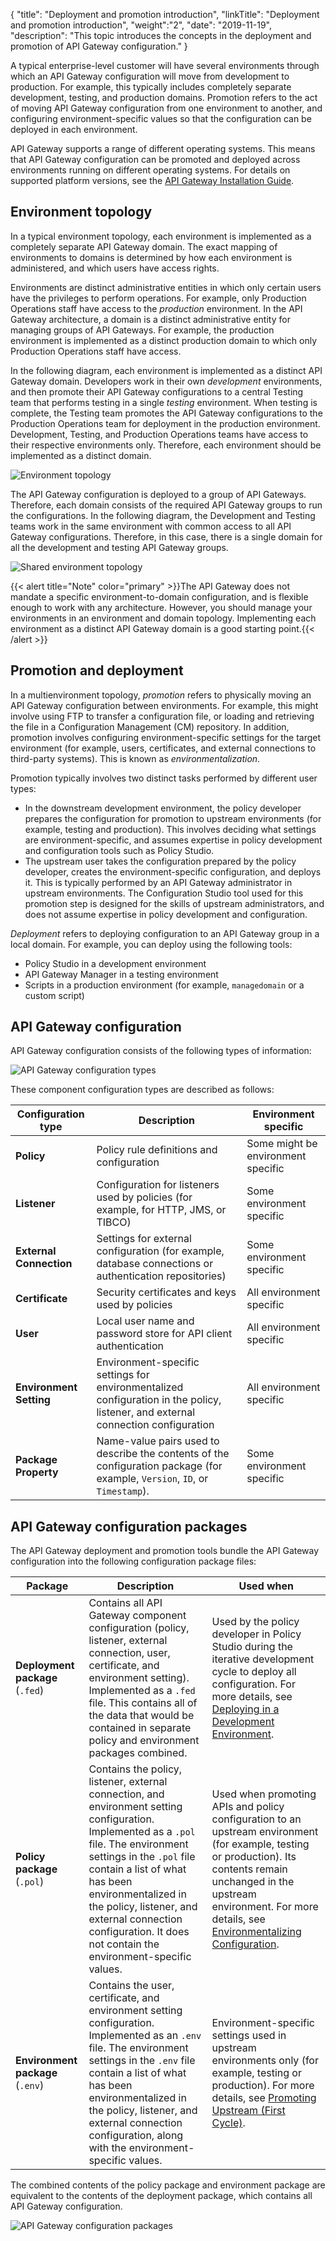 {
"title": "Deployment and promotion introduction",
"linkTitle": "Deployment and promotion introduction",
"weight":"2",
"date": "2019-11-19",
"description": "This topic introduces the concepts in the deployment and promotion of API Gateway configuration."
}

A typical enterprise-level customer will have several environments through which an API Gateway configuration will move from development to production. For example, this typically includes completely separate development, testing, and production domains. Promotion refers to the act of moving API Gateway configuration from one environment to another, and configuring environment-specific values so that the configuration can be deployed in each environment.

API Gateway supports a range of different operating systems. This means that API Gateway configuration can be promoted and deployed across environments running on different operating systems. For details on supported platform versions, see the [API Gateway Installation Guide](/docs/apigtw_install/).

## Environment topology

In a typical environment topology, each environment is implemented as a completely separate API Gateway domain. The exact mapping of environments to domains is determined by how each environment is administered, and which users have access rights.

Environments are distinct administrative entities in which only certain users have the privileges to perform operations. For example, only Production Operations staff have access to the *production* environment. In the API Gateway architecture, a domain is a distinct administrative entity for managing groups of API Gateways. For example, the production environment is implemented as a distinct production domain to which only Production Operations staff have access.

In the following diagram, each environment is implemented as a distinct API Gateway domain. Developers work in their own *development* environments, and then promote their API Gateway configurations to a central Testing team that performs testing in a single *testing* environment. When testing is complete, the Testing team promotes the API Gateway configurations to the Production Operations team for deployment in the production environment. Development, Testing, and Production Operations teams have access to their respective environments only. Therefore, each environment should be implemented as a distinct domain.

![Environment topology](/Images/docbook/images/promotion/env_topology.png)

The API Gateway configuration is deployed to a group of API Gateways. Therefore, each domain consists of the required API Gateway groups to run the configurations. In the following diagram, the Development and Testing teams work in the same environment with common access to all API Gateway configurations. Therefore, in this case, there is a single domain for all the development and testing API Gateway groups.

![Shared environment topology](/Images/docbook/images/promotion/shared_env_topology.png)

{{< alert title="Note" color="primary" >}}The API Gateway does not mandate a specific environment-to-domain configuration, and is flexible enough to work with any architecture. However, you should manage your environments in an environment and domain topology. Implementing each environment as a distinct API Gateway domain is a good starting point.{{< /alert >}}

## Promotion and deployment

In a multienvironment topology, *promotion* refers to physically moving an API Gateway configuration between environments. For example, this might involve using FTP to transfer a configuration file, or loading and retrieving the file in a Configuration Management (CM) repository. In addition, promotion involves configuring environment-specific settings for the target environment (for example, users, certificates, and external connections to third-party systems). This is known as *environmentalization*.

Promotion typically involves two distinct tasks performed by different user types:

* In the downstream development environment, the policy developer prepares the configuration for promotion to upstream environments (for example, testing and production). This involves deciding what settings are environment-specific, and assumes expertise in policy development and configuration tools such as Policy Studio.
* The upstream user takes the configuration prepared by the policy developer, creates the environment-specific configuration, and deploys it. This is typically performed by an API Gateway administrator in upstream environments. The Configuration Studio tool used for this promotion step is designed for the skills of upstream administrators, and does not assume expertise in policy development and configuration.

*Deployment* refers to deploying configuration to an API Gateway group in a local domain. For example, you can deploy using the following tools:

* Policy Studio in a development environment
* API Gateway Manager in a testing environment
* Scripts in a production environment (for example, `managedomain` or a custom script)

## API Gateway configuration

API Gateway configuration consists of the following types of information:

![API Gateway configuration types](/Images/docbook/images/promotion/gw_config_types.png)

These component configuration types are described as follows:

| **Configuration type**  | **Description**                                                                                                                  | **Environment specific**           |
|-------------------------|----------------------------------------------------------------------------------------------------------------------------------|------------------------------------|
| **Policy**              | Policy rule definitions and configuration                                                                                        | Some might be environment specific |
| **Listener**            | Configuration for listeners used by policies (for example, for HTTP, JMS, or TIBCO)                                              | Some environment specific          |
| **External Connection** | Settings for external configuration (for example, database connections or authentication repositories)                           | Some environment specific          |
| **Certificate**         | Security certificates and keys used by policies                                                                                  | All environment specific           |
| **User**                | Local user name and password store for API client authentication                                                                 | All environment specific           |
| **Environment Setting** | Environment-specific settings for environmentalized configuration in the policy, listener, and external connection configuration | All environment specific           |
| **Package Property**    | Name-value pairs used to describe the contents of the configuration package (for example, `Version`, `ID`, or `Timestamp`).      | Some environment specific          |

## API Gateway configuration packages

The API Gateway deployment and promotion tools bundle the API Gateway configuration into the following configuration package files:

| **Package**             | **Description**   | **Used when**        |
|-------------------------| ------------------| ---------------------|
| **Deployment package**  (`.fed`)                         | Contains all API Gateway component configuration (policy, listener, external connection, user, certificate, and environment setting). Implemented as a `.fed` file. This contains all of the data that would be contained in separate policy and environment packages combined.                                         | Used by the policy developer in Policy Studio during the iterative development cycle to deploy all configuration. For more details, see [Deploying in a Development Environment](/docs/apigtw_devops/promotion_arch/#deploy-in-a-development-environment).                                                       |
| **Policy package** (`.pol`)                        | Contains the policy, listener, external connection, and environment setting configuration. Implemented as a `.pol` file. The environment settings in the `.pol` file contain a list of what has been environmentalized in the policy, listener, and external connection configuration. It does not contain the environment-specific values.  | Used when promoting APIs and policy configuration to an upstream environment (for example, testing or production). Its contents remain unchanged in the upstream environment. For more details, see [Environmentalizing Configuration](/docs/apigtw_devops/promotion_arch#environmentalize-configuration). |
| **Environment package** (`.env`)                    | Contains the user, certificate, and environment setting configuration. Implemented as an `.env` file. The environment settings in the `.env` file contain a list of what has been environmentalized in the policy, listener, and external connection configuration, along with the environment-specific values.           | Environment-specific settings used in upstream environments only (for example, testing or production). For more details, see [Promoting Upstream (First Cycle)](/docs/apigtw_devops/promotion_arch#promote-upstream-first-cycle).      |

The combined contents of the policy package and environment package are equivalent to the contents of the deployment package, which contains all API Gateway configuration.

![API Gateway configuration packages](/Images/docbook/images/promotion/gw_config_packages.png)
